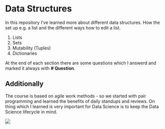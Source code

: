 # Data Structures

In this repository I've learned more about different data structures. How the set up e.g. a list and the different ways how to edit a list. 

1. Lists
2. Sets
3. Mutability (Tuples)
4. Dictionaries

At the end of each section there are some questions which I answerd and marked it always with **# Question**.

## Additionally 

The course is based on agile work methods - so we started with pair programming and learned the benefits of daily standups and reviews. 
On thing which I learned is very important for Data Science is to keep the Data Science lifecycle in mind. 

![](https://images.app.goo.gl/Sa6on4okNQJtXTqb7)



